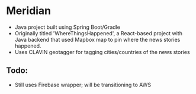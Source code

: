 # Meridian
- Java project built using Spring Boot/Gradle
- Originally titled 'WhereThingsHappened', a React-based project with Java backend that used Mapbox map to pin where the news stories happened.
- Uses CLAVIN geotagger for tagging cities/countries of the news stories

## Todo:
- Still uses Firebase wrapper; will be transitioning to AWS
